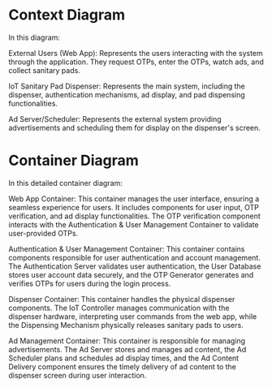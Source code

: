 # Context Diagram

In this diagram:

External Users (Web App): Represents the users interacting with the system through the application. They request OTPs, enter the OTPs, watch ads, and collect sanitary pads.

IoT Sanitary Pad Dispenser: Represents the main system, including the dispenser, authentication mechanisms, ad display, and pad dispensing functionalities.

Ad Server/Scheduler: Represents the external system providing advertisements and scheduling them for display on the dispenser's screen.

# Container Diagram 

In this detailed container diagram:

Web App Container: This container manages the user interface, ensuring a seamless experience for users. It includes components for user input, OTP verification, and ad display functionalities. The OTP verification component interacts with the Authentication & User Management Container to validate user-provided OTPs.

Authentication & User Management Container: This container contains components responsible for user authentication and account management. The Authentication Server validates user authentication, the User Database stores user account data securely, and the OTP Generator generates and verifies OTPs for users during the login process.

Dispenser Container: This container handles the physical dispenser components. The IoT Controller manages communication with the dispenser hardware, interpreting user commands from the web app, while the Dispensing Mechanism physically releases sanitary pads to users.

Ad Management Container: This container is responsible for managing advertisements. The Ad Server stores and manages ad content, the Ad Scheduler plans and schedules ad display times, and the Ad Content Delivery component ensures the timely delivery of ad content to the dispenser screen during user interaction.
